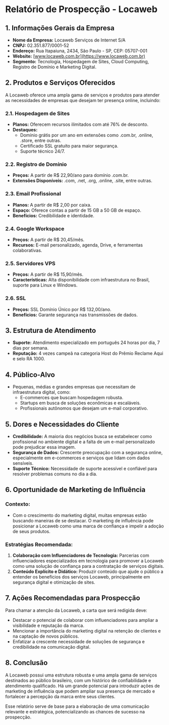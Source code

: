 # Relatório de Prospecção - Locaweb

## 1. Informações Gerais da Empresa
- **Nome da Empresa:** Locaweb Serviços de Internet S/A
- **CNPJ:** 02.351.877/0001-52
- **Endereço:** Rua Itapaiuna, 2434, São Paulo - SP, CEP: 05707-001
- **Website:** [www.locaweb.com.br](https://www.locaweb.com.br)
- **Segmento:** Tecnologia, Hospedagem de Sites, Cloud Computing, Registro de Domínio e Marketing Digital.

## 2. Produtos e Serviços Oferecidos
A Locaweb oferece uma ampla gama de serviços e produtos para atender as necessidades de empresas que desejam ter presença online, incluindo:

### 2.1. Hospedagem de Sites
- **Planos:** Oferecem recursos ilimitados com até 76% de desconto.
- **Destaques:**
  - Domínio grátis por um ano em extensões como .com.br, .online, .store, entre outras.
  - Certificado SSL gratuito para maior segurança.
  - Suporte técnico 24/7.

### 2.2. Registro de Domínio
- **Preços:** A partir de R$ 22,90/ano para domínio .com.br.
- **Extensões Disponíveis:** .com, .net, .org, .online, .site, entre outras.

### 2.3. Email Profissional
- **Planos:** A partir de R$ 2,00 por caixa.
- **Espaço:** Oferece contas a partir de 15 GB a 50 GB de espaço.
- **Benefícios:** Credibilidade e identidade.

### 2.4. Google Workspace
- **Preços:** A partir de R$ 20,45/mês.
- **Recursos:** E-mail personalizado, agenda, Drive, e ferramentas colaborativas.

### 2.5. Servidores VPS
- **Preços:** A partir de R$ 15,90/mês.
- **Características:** Alta disponibilidade com infraestrutura no Brasil, suporte para Linux e Windows.

### 2.6. SSL
- **Preços:** SSL Domínio Único por R$ 132,00/ano.
- **Benefícios:** Garante segurança nas transmissões de dados.

## 3. Estrutura de Atendimento
- **Suporte:** Atendimento especializado em português 24 horas por dia, 7 dias por semana.
- **Reputação:** 4 vezes campeã na categoria Host do Prêmio Reclame Aqui e selo RA 1000.

## 4. Público-Alvo
- Pequenas, médias e grandes empresas que necessitam de infraestrutura digital, como:
  - E-commerces que buscam hospedagem robusta.
  - Startups em busca de soluções econômicas e escaláveis.
  - Profissionais autônomos que desejam um e-mail corporativo.

## 5. Dores e Necessidades do Cliente
- **Credibilidade:** A maioria dos negócios busca se estabelecer como profissional no ambiente digital e a falta de um e-mail personalizado pode prejudicar essa imagem.
- **Segurança de Dados:** Crescente preocupação com a segurança online, especialmente em e-commerces e serviços que lidam com dados sensíveis.
- **Suporte Técnico:** Necessidade de suporte acessível e confiável para resolver problemas comuns no dia a dia.

## 6. Oportunidade de Marketing de Influência
### Contexto:
- Com o crescimento do marketing digital, muitas empresas estão buscando maneiras de se destacar. O marketing de influência pode posicionar a Locaweb como uma marca de confiança e impelir a adoção de seus produtos.

### Estratégias Recomendada:
1. **Colaboração com Influenciadores de Tecnologia:** Parcerias com influenciadores especializados em tecnologia para promover a Locaweb como uma solução de confiança para a contratação de serviços digitais.
2. **Conteúdo Explícito e Didático:** Produzir conteúdo que ajude o público a entender os benefícios dos serviços Locaweb, principalmente em segurança digital e otimização de sites.

## 7. Ações Recomendadas para Prospecção
Para chamar a atenção da Locaweb, a carta que será redigida deve:

- Destacar o potencial de colaborar com influenciadores para ampliar a visibilidade e reputação da marca.
- Mencionar a importância do marketing digital na retenção de clientes e na captação de novos públicos.
- Enfatizar a crescente necessidade de soluções de segurança e credibilidade na comunicação digital.

## 8. Conclusão
A Locaweb possui uma estrutura robusta e uma ampla gama de serviços destinados ao público brasileiro, com um histórico de confiabilidade e atendimento qualificado. Há um grande potencial para introduzir ações de marketing de influência que podem ampliar sua presença de mercado e fortalecer a percepção da marca entre seus clientes. 

Esse relatório serve de base para a elaboração de uma comunicação relevante e estratégica, potencializando as chances de sucesso na prospecção.